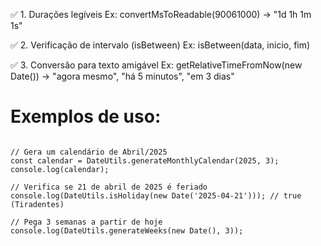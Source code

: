 ✅ 1. Durações legíveis
Ex: convertMsToReadable(90061000) → "1d 1h 1m 1s"

✅ 2. Verificação de intervalo (isBetween)
Ex: isBetween(data, inicio, fim)

✅ 3. Conversão para texto amigável
Ex: getRelativeTimeFromNow(new Date()) → "agora mesmo", "há 5 minutos", "em 3 dias"

# Exemplos de uso:

```

// Gera um calendário de Abril/2025
const calendar = DateUtils.generateMonthlyCalendar(2025, 3);
console.log(calendar);

// Verifica se 21 de abril de 2025 é feriado
console.log(DateUtils.isHoliday(new Date('2025-04-21'))); // true (Tiradentes)

// Pega 3 semanas a partir de hoje
console.log(DateUtils.generateWeeks(new Date(), 3));

```
